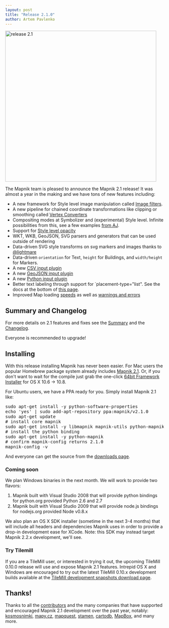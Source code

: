```yaml
---
layout: post
title: "Release 2.1.0"
author: Artem Pavlenko
---
```


<img alt="release 2.1" src="http://localhost:4000/images/release-2.1.png" width="480"/>

The Mapnik team is pleased to announce the Mapnik 2.1 release! It was almost a year in the making and we have tons of new features including:

* A new framework for Style level image manipulation called [Image filters](http://mapnik.org/news/2012/04/26/image-filters/).
* A new pipeline for chained coordinate transformations like clipping or smoothing called [Vertex Converters](http://mapbox.com/blog/expanding-mapnik-carto/)
* Compositing modes at Symbolizer and (experimental) Style level. Infinite possibilities from this, see a few examples [from AJ](http://mapbox.com/blog/tilemill-compositing-operations-preview/).
* Support for [Style level opacity](https://github.com/mapnik/mapnik/issues/314)
* WKT, WKB, GeoJSON, SVG parsers and generators that can be used outside of rendering
* Data-driven SVG style transforms on svg markers and images thanks to [@lightmare](https://github.com/lightmare)
* Data-driven `orientation` for Text, `height` for Buildings, and `width/height` for Markers.
* A new [CSV input plugin](https://github.com/mapnik/mapnik/wiki/CSV-Plugin)
* A new [GeoJSON input plugin](https://github.com/mapnik/mapnik/wiki/GeoJSON-Plugin)
* A new [Python input plugin](https://github.com/mapnik/mapnik/wiki/Python-Plugin)
* Better text labeling through support for `placement-type="list". See the docs at the bottom of [this page](https://github.com/mapnik/mapnik/wiki/TextSymbolizer).
* Improved Map loading [speeds](http://localhost:4000/news/2012/04/06/faster-map-loading/) as well as [warnings and errors](https://github.com/mapnik/mapnik/issues/1441)

## Summary and Changelog

For more details on 2.1 features and fixes see the [Summary](https://github.com/mapnik/mapnik/wiki/MapnikReleases) and the [Changelog](https://github.com/mapnik/mapnik/wiki/Release2.1.0).

Everyone is recommended to upgrade!

## Installing

With this release installing Mapnik has never been easier. For Mac users the popular Homebrew package system already includes [Mapnik 2.1](https://github.com/mxcl/homebrew/commit/0d115ce857e8990c25dcb15d0cf647500faa8b2c). Or, if you don't want to wait for the compile just grab the one-click [64bit Framework Installer](https://github.com/downloads/mapnik/mapnik/mapnik-v2.1.2.dmg) for OS X 10.6 -> 10.8.

For Ubuntu users, we have a PPA ready for you. Simply install Mapnik 2.1 like:
<pre>
sudo apt-get install -y python-software-properties
echo 'yes' | sudo add-apt-repository ppa:mapnik/v2.1.0
sudo apt-get update
# install core mapnik
sudo apt-get install -y libmapnik mapnik-utils python-mapnik
# install the python binding
sudo apt-get install -y python-mapnik
# confirm mapnik-config returns 2.1.0
mapnik-config -v
</pre>

And everyone can get the source from the [downloads page](http://mapnik.org/download/).


### Coming soon
We plan Windows binaries in the next month. We will work to provide two flavors:

1. Mapnik built with Visual Studio 2008 that will provide python bindings for python.org provided Python 2.6 and 2.7
1. Mapnik built with Visual Studio 2009 that will provide node.js bindings for nodejs.org provided Node v0.8.x

We also plan an OS X SDK installer (sometime in the next 3-4 months) that will include all headers and dependencies Mapnik uses in order to provide a drop-in development ease for XCode. Note: this SDK may instead target Mapnik 2.2.x development, we'll see.

### Try Tilemill

If you are a TileMill user, or interested in trying it out, the upcoming TileMill 0.10.0 release will use and expose Mapnik 2.1 features. Intrepid OS X and Windows are encouraged to try out the latest TileMill 0.10.x development builds available at the [TileMill development snapshots download page](https://github.com/mapbox/tilemill/downloads).

## Thanks!

Thanks to all the [contributors](https://github.com/mapnik/mapnik/graphs/contributors) and the many companies that have supported and encouraged Mapnik 2.1 development over the past year, notably:
[kosmosnimki](http://kosmosnimki.ru/), [mapy.cz](http://mapy.cz/), [mapquest](http://mapquest.com/), [stamen](http://stamen.com/), [cartodb](http://cartodb.com/), [MapBox](http://mapbox.com), and many more.
